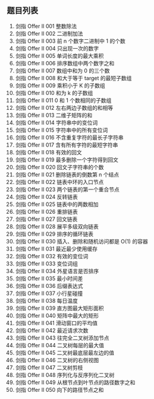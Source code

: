 ## 题目列表
1. 剑指 Offer II 001 整数除法
2. 剑指 Offer II 002 二进制加法
3. 剑指 Offer II 003 前 n 个数字二进制中 1 的个数
4. 剑指 Offer II 004 只出现一次的数字
5. 剑指 Offer II 005 单词长度的最大乘积
6. 剑指 Offer II 006 排序数组中两个数字之和
7. 剑指 Offer II 007 数组中和为 0 的三个数
8. 剑指 Offer II 008 和大于等于 target 的最短子数组
9. 剑指 Offer II 009 乘积小于 K 的子数组
10. 剑指 Offer II 010 和为 k 的子数组
11. 剑指 Offer II 011 0 和 1 个数相同的子数组
12. 剑指 Offer II 012 左右两边子数组的和相等
13. 剑指 Offer II 013 二维子矩阵的和
14. 剑指 Offer II 014 字符串中的变位词
15. 剑指 Offer II 015 字符串中的所有变位词
16. 剑指 Offer II 016 不含重复字符的最长子字符串
17. 剑指 Offer II 017 含有所有字符的最短字符串
18. 剑指 Offer II 018 有效的回文
19. 剑指 Offer II 019 最多删除一个字符得到回文
20. 剑指 Offer II 020 回文子字符串的个数
21. 剑指 Offer II 021 删除链表的倒数第 n 个结点
22. 剑指 Offer II 022 链表中环的入口节点
23. 剑指 Offer II 023 两个链表的第一个重合节点
24. 剑指 Offer II 024 反转链表
25. 剑指 Offer II 025 链表中的两数相加
26. 剑指 Offer II 026 重排链表
27. 剑指 Offer II 027 回文链表
28. 剑指 Offer II 028 展平多级双向链表
29. 剑指 Offer II 029 排序的循环链表
30. 剑指 Offer II 030 插入、删除和随机访问都是 O(1) 的容器
31. 剑指 Offer II 031 最近最少使用缓存
32. 剑指 Offer II 032 有效的变位词
33. 剑指 Offer II 033 变位词组
34. 剑指 Offer II 034 外星语言是否排序
35. 剑指 Offer II 035 最小时间差
36. 剑指 Offer II 036 后缀表达式
37. 剑指 Offer II 037 小行星碰撞
38. 剑指 Offer II 038 每日温度
39. 剑指 Offer II 039 直方图最大矩形面积
40. 剑指 Offer II 040 矩阵中最大的矩形
41. 剑指 Offer II 041 滑动窗口的平均值
42. 剑指 Offer II 042 最近请求次数
43. 剑指 Offer II 043 往完全二叉树添加节点
44. 剑指 Offer II 044 二叉树每层的最大值
45. 剑指 Offer II 045 二叉树最底层最左边的值
46. 剑指 Offer II 046 二叉树的右侧视图
47. 剑指 Offer II 047 二叉树剪枝
48. 剑指 Offer II 048 序列化与反序列化二叉树
49. 剑指 Offer II 049 从根节点到叶节点的路径数字之和
50. 剑指 Offer II 050 向下的路径节点之和

